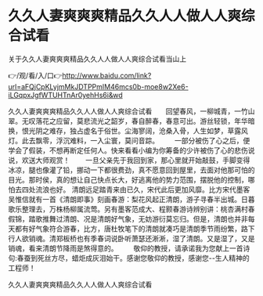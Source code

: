 # 久久人妻爽爽爽精品久久人人做人人爽综合试看
关于久久人妻爽爽爽精品久久人人做人人爽综合试看当山上

👉/观/看/入/口👉http://www.baidu.com/link?url=aFQjCpKLyjmMkJDTPPmIM46mcs0b-moe8w2Xe6-iLGqpxJgfWTUHTnAr0yehHs6i&wd

久久人妻爽爽爽精品久久人人做人人爽综合试看　　回望春风，一柳城青，一竹山翠。无叹落花之应留，莫悲流光之韶岁，春自醉春，春意可出。游丝轻锁，年华暗换，恨光阴之难存，独占虚名于俗世。尘海寥阔，沧桑入骨，人生如梦，草露风灯。此去飘零，浮沉难料，一入尘寰，莫问音踪。
　　一部分被伤了心之后，便学会了假装，不想再断定任何人。快来看看小编为你筹备的少许被伤了心的悲伤说说，欢送大师观赏！
　　一旦父亲先于我回到家，那心里就开始敲鼓，手脚变得冰凉，腿也像灌了铅，挪动一下都很费劲，真不愿意回到屋里，去面对他那可怕的目光。那时侯，真的想让自己快点长大，好逃离他的势力范围，摆脱他的控制，哪怕去四处流浪也好。
清朗远足踏青来由已久，宋代此后更加风靡。比方宋代墨客吴惟信就有一首《清朗即事》刻画春游：梨花风起正清朗，游子寻春半出城。日暮歌乐整理去，万株杨柳属流莺。另有墨客范成大、程颢春游诗辨别讲：桃杏满村春假锦，踏歌推舞过清朗、况是清朗好气象，无妨游衍莫忘归。但是，清朗也并非每天都有好气象符合游春，比方，唐杜牧笔下的清朗就凑巧是清朗季节雨纷繁，路下行人欲销魂。清郑板桥也有季春词说卧听萧瑟还淅淅，湿了清朗。又是湿了，又是销魂，看来清朗节降雨是煞得意的。
　　敬仰的教授，请承诺我为您献上一首诗句:春蚕到死丝方尽，蜡炬成灰泪始干。感谢您敬仰的教授，感谢您--生人精神的工程师！

久久人妻爽爽爽精品久久人人做人人爽综合试看
